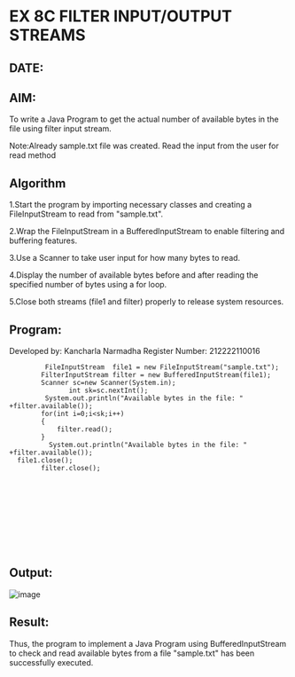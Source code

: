
# EX 8C FILTER INPUT/OUTPUT STREAMS
## DATE:
## AIM:
To write a Java Program to get the actual number of available bytes in the file using filter input stream.

Note:Already sample.txt file was created. Read the input from the user for read method










## Algorithm


1.Start the program by importing necessary classes and creating a FileInputStream to read from "sample.txt".

2.Wrap the FileInputStream in a BufferedInputStream to enable filtering and buffering features.

3.Use a Scanner to take user input for how many bytes to read.

4.Display the number of available bytes before and after reading the specified number of bytes using a for loop.

5.Close both streams (file1 and filter) properly to release system resources.






## Program:

Developed by: Kancharla Narmadha
Register Number: 212222110016
```
         FileInputStream  file1 = new FileInputStream("sample.txt");  
        FilterInputStream filter = new BufferedInputStream(file1);  
        Scanner sc=new Scanner(System.in);
               int sk=sc.nextInt();
         System.out.println("Available bytes in the file: " +filter.available());
        for(int i=0;i<sk;i++)
        {
            filter.read();
        }
          System.out.println("Available bytes in the file: " +filter.available());
  file1.close();  
        filter.close();  
 
            
      
 
            
      
               


    
```

## Output:

![image](https://github.com/user-attachments/assets/ca93375b-f935-410c-b0f7-ab2e1353f590)


## Result:
Thus, the program to implement a Java Program using BufferedInputStream to check and read available bytes from a file "sample.txt" has been successfully executed.











